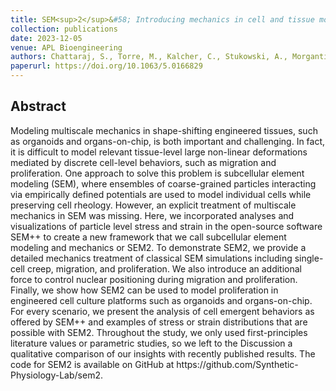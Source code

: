 ```yaml
---
title: SEM<sup>2</sup>&#58; Introducing mechanics in cell and tissue modeling using coarse-grained homogeneous particle dynamics 
collection: publications
date: 2023-12-05
venue: APL Bioengineering
authors: Chattaraj, S., Torre, M., Kalcher, C., Stukowski, A., Morganti, S., Reali, A., Pasqualini, F.
paperurl: https://doi.org/10.1063/5.0166829 
---
```


<h2> Abstract </h2>
Modeling multiscale mechanics in shape-shifting engineered tissues, such as organoids and organs-on-chip, is both important and challenging. In fact, it is difficult to model relevant tissue-level large non-linear deformations mediated by discrete cell-level behaviors, such as migration and proliferation. One approach to solve this problem is subcellular element modeling (SEM), where ensembles of coarse-grained particles interacting via empirically defined potentials are used to model individual cells while preserving cell rheology. However, an explicit treatment of multiscale mechanics in SEM was missing. Here, we incorporated analyses and visualizations of particle level stress and strain in the open-source software SEM++ to create a new framework that we call subcellular element modeling and mechanics or SEM2. To demonstrate SEM2, we provide a detailed mechanics treatment of classical SEM simulations including single-cell creep, migration, and proliferation. We also introduce an additional force to control nuclear positioning during migration and proliferation. Finally, we show how SEM2 can be used to model proliferation in engineered cell culture platforms such as organoids and organs-on-chip. For every scenario, we present the analysis of cell emergent behaviors as offered by SEM++ and examples of stress or strain distributions that are possible with SEM2. Throughout the study, we only used first-principles literature values or parametric studies, so we left to the Discussion a qualitative comparison of our insights with recently published results. The code for SEM2 is available on GitHub at https://github.com/Synthetic-Physiology-Lab/sem2.
<p align= "justify">

